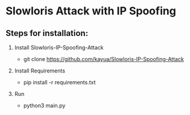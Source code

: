 
# Slowloris Attack with IP Spoofing

## Steps for installation:

1. Install Slowloris-IP-Spoofing-Attack
    - git clone https://github.com/kayua/Slowloris-IP-Spoofing-Attack
    
2. Install Requirements
    - pip install -r requirements.txt

3. Run
    - python3 main.py